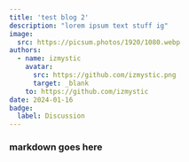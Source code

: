 ```yaml
---
title: 'test blog 2'
description: "lorem ipsum text stuff ig"
image:
  src: https://picsum.photos/1920/1080.webp
authors:
  - name: izmystic
    avatar:
      src: https://github.com/izmystic.png
      target: _blank
    to: https://github.com/izmystic
date: 2024-01-16
badge:
  label: Discussion
---
```


### markdown goes here